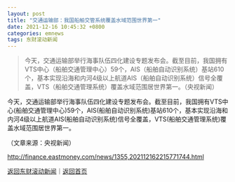 ```yaml
---
layout: post
title: "交通运输部：我国船舶交管系统覆盖水域范围世界第一"
date: 2021-12-16 10:45:32 +0800
categories: emnews
tags: 东财滚动新闻
---
```

> 今天，交通运输部举行海事队伍四化建设专题发布会。截至目前，我国拥有VTS中心（船舶交通管理中心）59个，AIS（船舶自动识别系统）基站610个，基本实现沿海和内河4级以上航道AIS（船舶自动识别系统）信号全覆盖，VTS（船舶交通管理系统）覆盖水域范围居世界第一。（央视新闻）

<p>今天，交通运输部举行海事队伍四化建设专题发布会。截至目前，我国拥有VTS中心(船舶交通管理中心)59个，AIS(船舶自动识别系统)基站610个，基本实现沿海和内河4级以上航道AIS(船舶自动识别系统)信号全覆盖，VTS(船舶交通管理系统)覆盖水域范围居世界第一。</p><p class="em_media">（文章来源：央视新闻）</p>

<http://finance.eastmoney.com/news/1355,202112162215771744.html>

[返回东财滚动新闻](//finews.withounder.com/emnews/)｜[返回首页](//finews.withounder.com/)